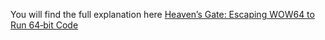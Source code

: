 You will find the full explanation here [Heaven’s Gate: Escaping WOW64 to Run 64‑bit Code](https://ad0-5.gitbook.io/braa_zaareer/heavens-gate-escaping-wow64-to-run-64-bit-code)
